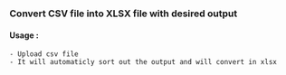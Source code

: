 
### Convert CSV file into XLSX file with desired output
#### Usage :
    - Upload csv file
    - It will automaticly sort out the output and will convert in xlsx
